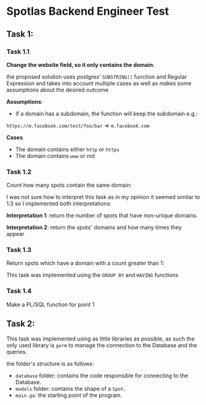 # Spotlas Backend Engineer Test

## Task 1:

### Task 1.1

**Change the website field, so it only contains the domain**:

the proposed solution uses postgres' `SUBSTRING()` function and Regular Expression and takes into account multiple cases as well as makes some assumptions about the desired outcome

**Assumptions**:

- If a domain has a subdomain, the function will keep the subdomain e.g.:

`https://m.facebook.com/test/foo/bar` => `m.facebook.com`

**Cases**

- The domain contains either `http` or `https`
- The domain contains `www` or not

### Task 1.2

Count how many spots contain the same domain:

I was not sure how to interpret this task as in my opinion it seemed similar to 1.3 so I implemented both interpretations:

**Interpretation 1**: return the number of spots that have non-unique domains.

**Interpretation 2**: return the spots' domains and how many times they appear

### Task 1.3

Return spots which have a domain with a count greater than 1:

This task was implemented using the `GROUP BY` and `HAVING` functions

### Task 1.4

Make a PL/SQL function for point 1

## Task 2:

This task was implemented using as little libraries as possible, as such the only used library is `gorm` to manage the connection to the Database and the queries.

the folder's structure is as follows:

- `database` folder: contains the code responsible for connecting to the Database.
- `models` folder: contains the shape of a `Spot`.
- `main.go`: the starting point of the program.
